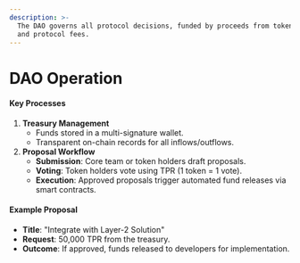 ```yaml
---
description: >-
  The DAO governs all protocol decisions, funded by proceeds from token sales
  and protocol fees.
---
```


# DAO Operation

#### Key Processes

1. **Treasury Management**
   * Funds stored in a multi-signature wallet.
   * Transparent on-chain records for all inflows/outflows.
2. **Proposal Workflow**
   * **Submission**: Core team or token holders draft proposals.
   * **Voting**: Token holders vote using TPR (1 token = 1 vote).
   * **Execution**: Approved proposals trigger automated fund releases via smart contracts.

#### Example Proposal

* **Title**: "Integrate with Layer-2 Solution"
* **Request**: 50,000 TPR from the treasury.
* **Outcome**: If approved, funds released to developers for implementation.
